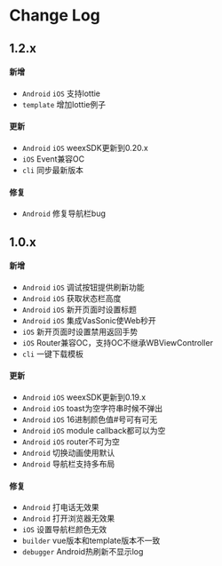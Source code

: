 # Change Log

## 1.2.x

#### 新增
- `Android` `iOS` 支持lottie
- `template` 增加lottie例子

#### 更新
- `Android` `iOS` weexSDK更新到0.20.x
- `iOS` Event兼容OC
- `cli` 同步最新版本

#### 修复
- `Android` 修复导航栏bug

## 1.0.x

#### 新增
- `Android` `iOS` 调试按钮提供刷新功能
- `Android` `iOS` 获取状态栏高度
- `Android` `iOS` 新开页面时设置标题
- `Android` `iOS` 集成VasSonic使Web秒开
- `iOS` 新开页面时设置禁用返回手势
- `iOS` Router兼容OC，支持OC不继承WBViewController
- `cli` 一键下载模板

#### 更新
- `Android` `iOS` weexSDK更新到0.19.x
- `Android` `iOS` toast为空字符串时候不弹出
- `Android` `iOS` 16进制颜色值#号可有可无
- `Android` `iOS` module callback都可以为空
- `Android` `iOS` router不可为空
- `Android` 切换动画使用默认
- `Android` 导航栏支持多布局

#### 修复
- `Android` 打电话无效果
- `Android` 打开浏览器无效果
- `iOS` 设置导航栏颜色无效
- `builder` vue版本和template版本不一致
- `debugger` Android热刷新不显示log

